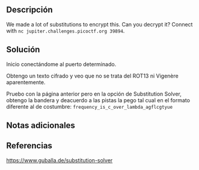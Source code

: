 
## Descripción

We made a lot of substitutions to encrypt this. Can you decrypt it? Connect with `nc jupiter.challenges.picoctf.org 39894`.

## Solución

Inicio conectándome al puerto determinado.

Obtengo un texto cifrado y veo que no se trata del ROT13 ni Vigenère aparentemente.

Pruebo con la página anterior pero en la opción de Substitution Solver, obtengo la bandera y deacuerdo a las pistas la pego tal cual en el formato diferente al de costumbre:
`frequency_is_c_over_lambda_agflcgtyue`

## Notas adicionales


## Referencias

https://www.guballa.de/substitution-solver